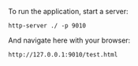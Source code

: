 To run the application, start a server:

    http-server ./ -p 9010

And navigate here with your browser:

    http://127.0.0.1:9010/test.html
